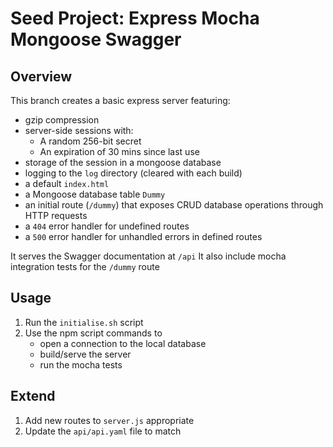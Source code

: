 # Seed Project: Express Mocha Mongoose Swagger

## Overview

This branch creates a basic express server featuring:
* gzip compression
* server-side sessions with:
   * A random 256-bit secret
   * An expiration of 30 mins since last use
* storage of the session in a mongoose database
* logging to the `log` directory (cleared with each build)
* a default `index.html`
* a Mongoose database table `Dummy`
* an initial route (`/dummy`) that exposes CRUD database operations through HTTP requests
* a `404` error handler for undefined routes
* a `500` error handler for unhandled errors in defined routes

It serves the Swagger documentation at `/api`
It also include mocha integration tests for the `/dummy` route

## Usage

1. Run the `initialise.sh` script
1. Use the npm script commands to
   * open a connection to the local database
   * build/serve the server
   * run the mocha tests

## Extend

1. Add new routes to `server.js` appropriate
1. Update the `api/api.yaml` file to match

